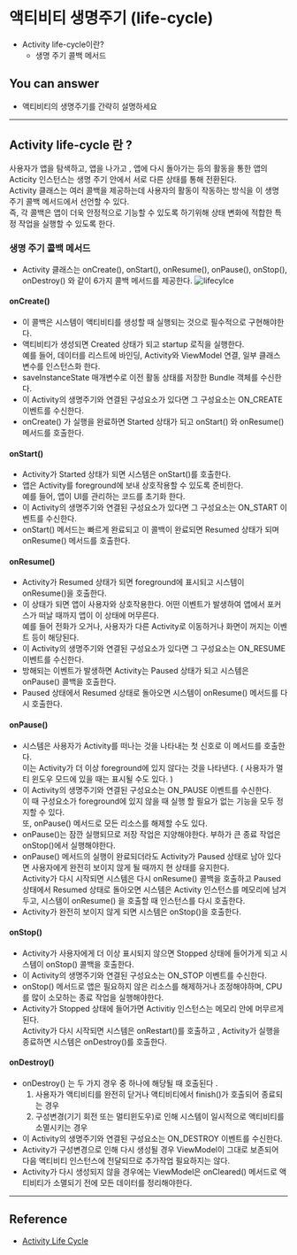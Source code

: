 # 액티비티 생명주기 (life-cycle)
<!--Table of Contents-->
- Activity life-cycle이란?
    - 생명 주기 콜백 메서드

## You can answer
- 액티비티의 생명주기를 간략히 설명하세요

<!--Contents-->

---
## Activity life-cycle 란 ? 
사용자가 앱을 탐색하고, 앱을 나가고 , 앱에 다시 돌아가는 등의 활동을 통한 앱의 Acticity 인스턴스는 생명 주기 안에서 서로 다른 상태를 통해 전환된다.  
Activity 클래스는 여러 콜백을 제공하는데 
사용자의 활동이 작동하는 방식을 이 생명 주기 콜백 메서드에서 선언할 수 있다.  
즉, 각 콜백은 앱이 더욱 안정적으로 기능할 수 있도록 하기위해 상태 변화에 적합한 특정 작업을 실행할 수 있도록 한다.

### 생명 주기 콜백 메서드
* Activity 클래스는 onCreate(), onStart(), onResume(), onPause(), onStop(), onDestroy() 와 같이 6가지 콜백 메서드를 제공한다.
![lifecylce](https://developer.android.com/guide/components/images/activity_lifecycle.png?hl=ko)
  
#### onCreate() 
- 이 콜백은 시스템이 액티비티를 생성할 때 실행되는 것으로 필수적으로 구현해야한다.  
- 액티비티가 생성되면 Created 상태가 되고 startup 로직을 실행한다.  
  예를 들어, 데이터를 리스트에 바인딩, Activity와 ViewModel 연결, 일부 클래스 변수를 인스턴스화 한다.  
- saveInstanceState 매개변수로 이전 활동 상태를 저장한 Bundle 객체를 수신한다.  
- 이 Activity의 생명주기와 연결된 구성요소가 있다면 그 구성요소는 ON_CREATE 이벤트를 수신한다.
- onCreate() 가 실행을 완료하면 Started 상태가 되고 onStart() 와 onResume() 메서드를 호출한다.

#### onStart()
- Activity가 Started 상태가 되면 시스템은 onStart()를 호출한다.
- 앱은 Activity를 foreground에 보내 상호작용할 수 있도록 준비한다.  
  예를 들어, 앱이 UI를 관리하는 코드를 초기화 한다.  
- 이 Activity의 생명주기와 연결된 구성요소가 있다면 그 구성요소는 ON_START 이벤트를 수신한다.
- onStart() 메서드는 빠르게 완료되고 이 콜백이 완료되면 Resumed 상태가 되며 onResume() 메서드를 호출한다.

#### onResume() 
- Activity가 Resumed 상태가 되면 foreground에 표시되고 시스템이 onResume()을 호출한다. 
- 이 상태가 되면 앱이 사용자와 상호작용한다. 어떤 이벤트가 발생하여 앱에서 포커스가 떠날 때까지 
  앱이 이 상태에 머무른다.  
  예를 들어 전화가 오거나, 사용자가 다른 Activity로 이동하거나 화면이 꺼지는 이벤트 등이 해당된다.  
- 이 Activity의 생명주기와 연결된 구성요소가 있다면 그 구성요소는 ON_RESUME 이벤트를 수신한다.
- 방해되는 이벤트가 발생하면 Activity는 Paused 상태가 되고 시스템은 onPause() 콜백을 호출한다.
- Paused 상태에서 Resumed 상태로 돌아오면 시스템이 onResume() 메서드를 다시 호출한다.

#### onPause()
- 시스템은 사용자가 Activity를 떠나는 것을 나타내는 첫 신호로 이 메서드를 호출한다.   
  이는 Activity가 더 이상 foreground에 있지 않다는 것을 나타낸다. ( 사용자가 멀티 윈도우 모드에 있을 때는 표시될 수도 있다. )  
- 이 Activity의 생명주기와 연결된 구성요소는 ON_PAUSE 이벤트를 수신한다.  
  이 때 구성요소가 foreground에 있지 않을 때 실행 할 필요가 없는 기능을 모두 정지할 수 있다.  
  또, onPause() 메서드로 모든 리소스를 해제할 수도 있다. 
- onPause()는 잠깐 실행되므로 저장 작업은 지양해야한다. 부하가 큰 종료 작업은 onStop()에서 실행해야한다.
- onPause() 메서드의 실행이 완료되더라도 Activity가 Paused 상태로 남아 있다면 사용자에게 완전히 보이지 않게 될 때까지 현 상태를 유지한다.  
  Activity가 다시 시작되면 시스템은 다시 onResume() 콜백을 호출하고 Paused 상태에서 Resumed 상태로 
  돌아오면 시스템은 Activity 인스턴스를 메모리에 남겨두고, 시스템이 onResume() 을 호출할 때 
  인스턴스를 다시 호출한다.  
- Activity가 완전히 보이지 않게 되면 시스템은 onStop()을 호출한다.

#### onStop() 
- Activity가 사용자에게 더 이상 표시되지 않으면 Stopped 상태에 들어가게 되고 시스템이 onStop() 콜백을 호출한다.
- 이 Activity의 생명주기와 연결된 구성요소는 ON_STOP 이벤트를 수신한다.
- onStop() 메서드로 앱은 필요하지 않은 리소스를 해제하거나 조정해야하며, CPU를 많이 소모하는 종료 작업을 실행해야한다.
- Activity가 Stopped 상태에 들어가면 Activitiy 인스턴스는 메모리 안에 머무르게 된다.  
Activity가 다시 시작되면 시스템은 onRestart()를 호출하고 , Activity가 실행을 종료하면 시스템은 onDestroy()를 호출한다.
  
#### onDestroy() 
- onDestroy() 는 두 가지 경우 중 하나에 해당될 때 호출된다 .
    1. 사용자가 액티비티를 완전히 닫거나 액티비티에서 finish()가 호출되어 종료되는 경우
    2. 구성변경(기기 회전 또는 멀티윈도우)로 인해 시스템이 일시적으로 액티비티를 소멸시키는 경우
- 이 Activity의 생명주기와 연결된 구성요소는 ON_DESTROY 이벤트를 수신한다.
- Activity가 구성변경으로 인해 다시 생성될 경우 ViewModel이 그대로 보존되어 다음 액티비티 인스턴스에 전달되므로 
추가작업 필요하지는 않다.  
- Activity가 다시 생성되지 않을 경우에는 ViewModel은 onCleared() 메서드로 액티비티가 소멸되기 전에 모든 데이터를 정리해야한다.   

---
## Reference
- [Activity Life Cycle](https://developer.android.com/guide/components/activities/activity-lifecycle)


